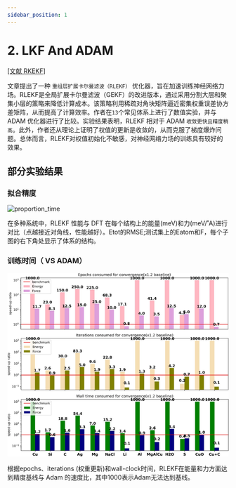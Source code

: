 ```yaml
---
sidebar_position: 1
---
```


# 2. LKF And ADAM

[[文献 RKEKF]](https://arxiv.org/abs/2212.06989)

文章提出了一种 `重组层扩展卡尔曼滤波（RLEKF）` 优化器，旨在加速训练神经网络力场。RLEKF是全局扩展卡尔曼滤波（GEKF）的改进版本，通过采用分割大层和聚集小层的策略来降低计算成本。该策略利用稀疏对角块矩阵逼近密集权重误差协方差矩阵，从而提高了计算效率。作者在`13`个常见体系上进行了数值实验，并与 ADAM 优化器进行了比较。实验结果表明，RLEKF 相对于 ADAM `收敛更快且精度稍高`。此外，作者还从理论上证明了权值的更新是收敛的，从而克服了梯度爆炸问题。总体而言，RLEKF对权值初始化不敏感，对神经网络力场的训练具有较好的效果。

## 部分实验结果

### 拟合精度
![proportion_time](./pictures/exp_2_e_loss.png)

在多种系统中，RLEKF 性能与 DFT 在每个结构上的能量(meV)和力(meV/˚A)进行对比（点越接近对角线，性能越好）。Etot的RMSE;测试集上的Eatom和F，每个子图的右下角处显示了体系的结构。


### 训练时间（ VS ADAM）
![proportion_time](./pictures/exp_2_times.png)

根据epochs、iterations (权重更新)和wall-clock时间，RLEKF在能量和力方面达到精度基线与 Adam 的速度比，其中1000表示Adam无法达到基线。
